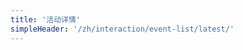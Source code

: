 ```yaml
---
title: '活动详情'
simpleHeader: '/zh/interaction/event-list/latest/'
---
```


<script setup lang="ts">
    import EventDetail from '~@/views/event/EventDetail.vue'
</script>

<EventDetail />
